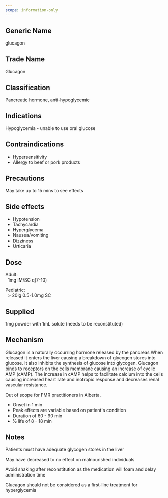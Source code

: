 ```yaml
---
scope: information-only
---
```


## Generic Name

glucagon

## Trade Name

Glucagon

## Classification

Pancreatic hormone, anti-hypoglycemic

## Indications

Hypoglycemia - unable to use oral glucose

## Contraindications

- Hypersensitivity
- Allergy to beef or pork products

## Precautions

May take up to 15 mins to see effects

## Side effects

- Hypotension
- Tachycardia
- Hyperglycema
- Nausea/vomiting
- Dizziness
- Urticaria

## Dose

Adult:\
&nbsp;&nbsp;1mg IM/SC q(7-10)

Pediatric:\
&nbsp;&nbsp;&gt; 20lg 0.5-1.0mg SC

## Supplied

1mg powder with 1mL solute (needs to be reconstituted)

## Mechanism

Glucagon is a naturally occurring hormone released by the pancreas
When released it enters the liver causing a breakdown of glycogen stores into glucose.
It also inhibits the synthesis of glucose into glycogen.
Glucagon binds to receptors on the cells membrane causing an increase of cyclic AMP (cAMP).
The increase in cAMP helps to facilitate calcium into the cells causing increased heart rate and inotropic response and decreases renal vascular resistance.

Out of scope for FMR practitioners in Alberta.

- Onset in 1 min
- Peak effects are variable based on patient's condition
- Duration of 60 - 90 min
- ½ life of 8 - 18 min

## Notes

Patients must have adequate glycogen stores in the liver

May have decreased to no effect on malnourished individuals

Avoid shaking after reconstitution as the medication will foam and delay administration time

Glucagon should not be considered as a first-line treatment for hyperglycemia
